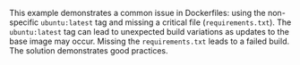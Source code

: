 This example demonstrates a common issue in Dockerfiles: using the non-specific `ubuntu:latest` tag and missing a critical file (`requirements.txt`).  The `ubuntu:latest` tag can lead to unexpected build variations as updates to the base image may occur.  Missing the `requirements.txt` leads to a failed build. The solution demonstrates good practices.